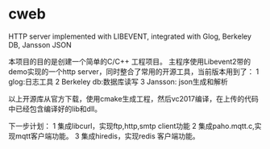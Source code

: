 # cweb
HTTP server implemented with LIBEVENT, integrated with Glog, Berkeley DB, Jansson JSON

本项目的目的是创建一个简单的C/C++ 工程项目。
主程序使用Libevent2带的demo实现的一个http server，同时整合了常用的开源工具，当前版本用到了：
1 glog:日志工具
2 Berkeley db:数据库读写
3 Jansson: json生成和解析

以上开源库从官方下载，使用cmake生成工程，然后vc2017编译，在上传的代码中已经包含编译好的lib和dll。

下一步计划：
1 集成libcurl，实现ftp,http,smtp client功能
2 集成paho.mqtt.c,实现mqtt客户端功能。
3 集成hiredis，实现redis 客户端功能。
